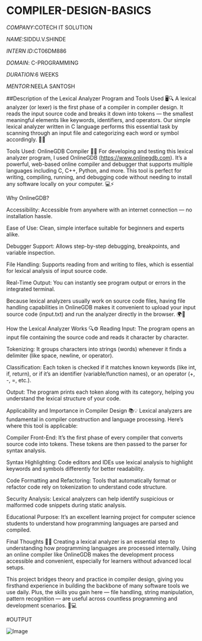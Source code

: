 # COMPILER-DESIGN-BASICS

*COMPANY*:COTECH IT SOLUTION

*NAME*:SIDDU.V.SHINDE

*INTERN ID*:CT06DM886

*DOMAIN*: C-PROGRAMMING

*DURATION*:6 WEEKS

*MENTOR*:NEELA SANTOSH

##Description of the Lexical Analyzer Program and Tools Used 🖥️🔍
A lexical analyzer (or lexer) is the first phase of a compiler in compiler design. It reads the input source code and breaks it down into tokens — the smallest meaningful elements like keywords, identifiers, and operators. Our simple lexical analyzer written in C language performs this essential task by scanning through an input file and categorizing each word or symbol accordingly. 📄✨

Tools Used: OnlineGDB Compiler 🧰🌐
For developing and testing this lexical analyzer program, I used OnlineGDB (https://www.onlinegdb.com). It’s a powerful, web-based online compiler and debugger that supports multiple languages including C, C++, Python, and more. This tool is perfect for writing, compiling, running, and debugging code without needing to install any software locally on your computer. 💻⚡

Why OnlineGDB?

Accessibility: Accessible from anywhere with an internet connection — no installation hassle.

Ease of Use: Clean, simple interface suitable for beginners and experts alike.

Debugger Support: Allows step-by-step debugging, breakpoints, and variable inspection.

File Handling: Supports reading from and writing to files, which is essential for lexical analysis of input source code.

Real-Time Output: You can instantly see program output or errors in the integrated terminal.

Because lexical analyzers usually work on source code files, having file handling capabilities in OnlineGDB makes it convenient to upload your input source code (input.txt) and run the analyzer directly in the browser. 🌍📁

How the Lexical Analyzer Works 🔍⚙️
Reading Input: The program opens an input file containing the source code and reads it character by character.

Tokenizing: It groups characters into strings (words) whenever it finds a delimiter (like space, newline, or operator).

Classification: Each token is checked if it matches known keywords (like int, if, return), or if it’s an identifier (variable/function names), or an operator (+, -, =, etc.).

Output: The program prints each token along with its category, helping you understand the lexical structure of your code.

Applicability and Importance in Compiler Design 📚💡
Lexical analyzers are fundamental in compiler construction and language processing. Here’s where this tool is applicable:

Compiler Front-End: It’s the first phase of every compiler that converts source code into tokens. These tokens are then passed to the parser for syntax analysis.

Syntax Highlighting: Code editors and IDEs use lexical analysis to highlight keywords and symbols differently for better readability.

Code Formatting and Refactoring: Tools that automatically format or refactor code rely on tokenization to understand code structure.

Security Analysis: Lexical analyzers can help identify suspicious or malformed code snippets during static analysis.

Educational Purpose: It’s an excellent learning project for computer science students to understand how programming languages are parsed and compiled.

Final Thoughts 💭🚀
Creating a lexical analyzer is an essential step to understanding how programming languages are processed internally. Using an online compiler like OnlineGDB makes the development process accessible and convenient, especially for learners without advanced local setups.

This project bridges theory and practice in compiler design, giving you firsthand experience in building the backbone of many software tools we use daily. Plus, the skills you gain here — file handling, string manipulation, pattern recognition — are useful across countless programming and development scenarios. 🌟💻

#OUTPUT

![Image](https://github.com/user-attachments/assets/ccafe8a8-fe57-4d7d-bc2f-c937312cd69f)
